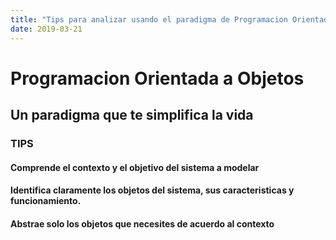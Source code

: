 ```yaml
---
title: "Tips para analizar usando el paradigma de Programacion Orientada a Objetos"
date: 2019-03-21
---
```



# Programacion Orientada a Objetos
## Un paradigma que te simplifica la vida
### TIPS
#### Comprende el contexto y el objetivo del sistema a modelar
#### Identifica claramente los objetos del sistema, sus caracteristicas y funcionamiento.
#### Abstrae solo los objetos que necesites de acuerdo al contexto
